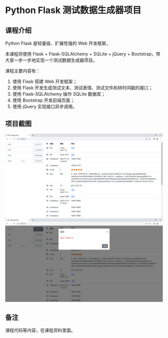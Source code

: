 # Python Flask 测试数据生成器项目

## 课程介绍

Python Flask 是轻量级、扩展性强的 Web 开发框架，

本课程将使用 Flask + Flask-SQLAlchemy + SQLite + jQuery + Bootstrap，带大家一步一步地实现一个测试数据生成器项目。

课程主要内容有：

1. 使用 Flask 搭建 Web 开发框架；
2. 使用 Flask 开发生成测试文本、测试表情、测试文件和转时间戳的接口；
3. 使用 Flask-SQLAlchemy 操作 SQLite 数据库；
4. 使用 Bootstrap 开发前端页面；
5. 使用 jQuery 实现接口异步调用。

## 项目截图

![项目截图1](./项目截图1.png)
![项目截图2](./项目截图2.png)

## 备注

课程代码等内容，在课程资料里面。

